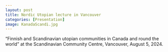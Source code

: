 ```yaml
---
layout: post
title: Nordic Utopian lecture in Vancouver 
categories: [Presentation]
image: KanadaScandi.jpg
---
```

“Finnish and Scandinavian utopian communities in Canada and round the world” at the Scandinavian Community Centre, Vancouver, August 5, 2024.
